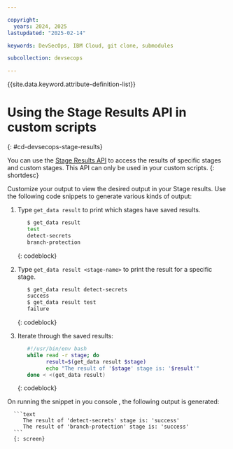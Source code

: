 ```yaml
---

copyright:
  years: 2024, 2025
lastupdated: "2025-02-14"

keywords: DevSecOps, IBM Cloud, git clone, submodules

subcollection: devsecops

---
```


{{site.data.keyword.attribute-definition-list}}

# Using the Stage Results API in custom scripts
{: #cd-devsecops-stage-results}

You can use the [Stage Results API](/docs/devsecops?topic=devsecops-cd-devsecops-scripts-stageoutput#cd-devsecops-scripts-resultsapi) to access the results of specific stages and custom stages. This API can only be used in your custom scripts.
{: shortdesc}

Customize your output to view the desired output in your Stage results. Use the following code snippets to generate various kinds of output:

1. Type `get_data result` to print which stages have saved results.

      ```bash
         $ get_data result
         test
         detect-secrets
         branch-protection
      ```
      {: codeblock}

1. Type `get_data result <stage-name>` to print the result for a specific stage.

      ```bash
         $ get_data result detect-secrets
         success
         $ get_data result test
         failure
      ```
      {: codeblock}

1. Iterate through the saved results:

   ```bash
      #!/usr/bin/env bash
      while read -r stage; do
            result=$(get_data result $stage)
            echo "The result of '$stage' stage is: '$result'"
      done < <(get_data result)
   ```
   {: codeblock}

On running the snippet in you console , the following output is generated:

      ```text
         The result of 'detect-secrets' stage is: 'success'
         The result of 'branch-protection' stage is: 'success'
      ```
      {: screen}
